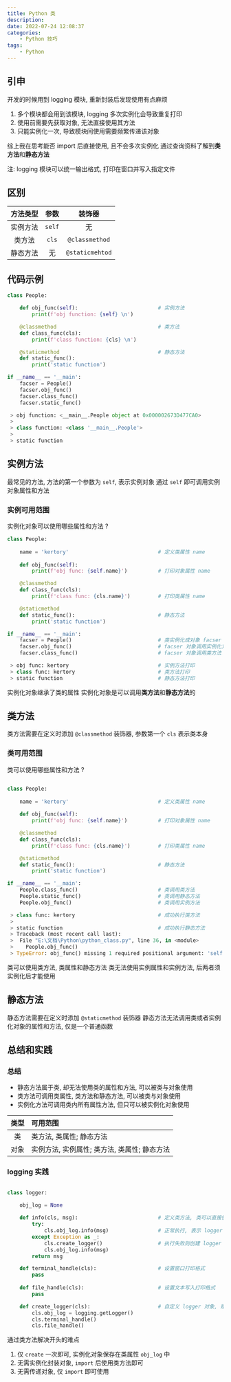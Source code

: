 ```yaml
---
title: Python 类
description: 
date: 2022-07-24 12:08:37
categories:
    - Python 技巧
tags:
    - Python
---
```


<!--
 * @FilePath: \文档\Learning\python\python-class.md
 * @Author: facser
 * @Date: 2022-07-24 12:08:37
 * @LastEditTime: 2022-07-24 19:00:39
 * @LastEditors: facser
 * @Description: 
-->

## 引申

开发的时候用到 logging 模块, 重新封装后发现使用有点麻烦

1. 多个模块都会用到该模块, logging 多次实例化会导致重复打印
2. 使用前需要先获取对象, 无法直接使用其方法
3. 只能实例化一次, 导致模块间使用需要频繁传递该对象

综上我在思考能否 import 后直接使用, 且不会多次实例化
通过查询资料了解到**类方法**和**静态方法**

注: logging 模块可以统一输出格式, 打印在窗口并写入指定文件

## 区别

|方法类型|参数|装饰器|
|:-:|:-:|:-:|
|实例方法|`self`|无             |
|类方法  |`cls` |`@classmethod` |
|静态方法|无    |`@staticmehtod`|

## 代码示例

```python
class People:

    def obj_func(self):                          # 实例方法
        print(f'obj function: {self} \n')

    @classmethod                                 # 类方法
    def class_func(cls):
        print(f'class function: {cls} \n')

    @staticmethod                                # 静态方法
    def static_func():
        print('static function')

if __name__ == '__main':
    facser = People()
    facser.obj_func()
    facser.class_func()
    facser.static_func()
```

```python
 > obj function: <__main__.People object at 0x000002673D477CA0>
 >
 > class function: <class '__main__.People'>
 >
 > static function
```

## 实例方法

最常见的方法, 方法的第一个参数为 `self`, 表示实例对象
通过 `self` 即可调用实例对象属性和方法

### 实例可用范围

实例化对象可以使用哪些属性和方法 ?

```python
class People:
    
    name = 'kertory'                             # 定义类属性 name
    
    def obj_func(self):
        print(f'obj func: {self.name}')          # 打印对象属性 name

    @classmethod
    def class_func(cls):
        print(f'class func: {cls.name}')         # 打印类属性 name

    @staticmethod
    def static_func():                           # 静态方法
        print('static function')   

if __name__ == '__main':
    facser = People()                            # 类实例化成对象 facser
    facser.obj_func()                            # facser 对象调用实例化方法
    facser.class_func()                          # facser 对象调用类方法
```

```python
 > obj func: kertory                             # 实例方法打印
 > class func: kertory                           # 类方法打印
 > static function                               # 静态方法打印
```

实例化对象继承了类的属性
实例化对象是可以调用**类方法**和**静态方法**的

## 类方法

类方法需要在定义时添加 `@classmethod` 装饰器, 参数第一个 `cls` 表示类本身

### 类可用范围

类可以使用哪些属性和方法 ?

```python

class People:
    
    name = 'kertory'                             # 定义类属性 name
    
    def obj_func(self):
        print(f'obj func: {self.name}')          # 打印对象属性 name

    @classmethod
    def class_func(cls):
        print(f'class func: {cls.name}')         # 打印类属性 name

    @staticmethod
    def static_func():                           # 静态方法
        print('static function')   

if __name__ == '__main':
    People.class_func()                          # 类调用类方法
    People.static_func()                         # 类调用静态方法
    People.obj_func()                            # 类调用实例方法
```

```python
 > class func: kertory                           # 成功执行类方法
 >
 > static function                               # 成功执行静态方法
 > Traceback (most recent call last):
 >  File "E:\文档\Python\python_class.py", line 36, in <module>
 >    People.obj_func()
 > TypeError: obj_func() missing 1 required positional argument: 'self'
```

类可以使用类方法, 类属性和静态方法
类无法使用实例属性和实例方法, 后两者须实例化后才能使用

## 静态方法

静态方法需要在定义时添加 `@staticmethod` 装饰器
静态方法无法调用类或者实例化对象的属性和方法, 仅是一个普通函数

## 总结和实践

### 总结

- 静态方法属于类, 却无法使用类的属性和方法, 可以被类与对象使用
- 类方法可调用类属性, 类方法和静态方法, 可以被类与对象使用
- 实例化方法可调用类内所有属性方法, 但只可以被实例化对象使用

|类型|可用范围|
|:-:|:-|
|类  |类方法, 类属性; 静态方法|
|对象|实例方法, 实例属性; 类方法, 类属性; 静态方法|

### logging 实践

```python

class logger:
    
    obj_log = None

    def info(cls, msg):                          # 定义类方法, 类可以直接使用
        try:
            cls.obj_log.info(msg)                # 正常执行, 表示 logger 类已创建
        except Exception as _:
            cls.create_logger()                  # 执行失败则创建 logger 类后执行
            cls.obj_log.info(msg)
        return msg

    def terminal_handle(cls):                    # 设置窗口打印格式 
        pass
 
    def file_handle(cls):                        # 设置文本写入打印格式 
        pass

    def create_logger(cls):                      # 自定义 logger 对象, 赋值给类属性 obj_log
        cls.obj_log = logging.getLogger()
        cls.terminal_handle()
        cls.file_handle()
```

通过类方法解决开头的难点

1. 仅 `create` 一次即可, 实例化对象保存在类属性 `obj_log` 中
2. 无需实例化封装对象, `import` 后使用类方法即可
3. 无需传递对象, 仅 `import` 即可使用